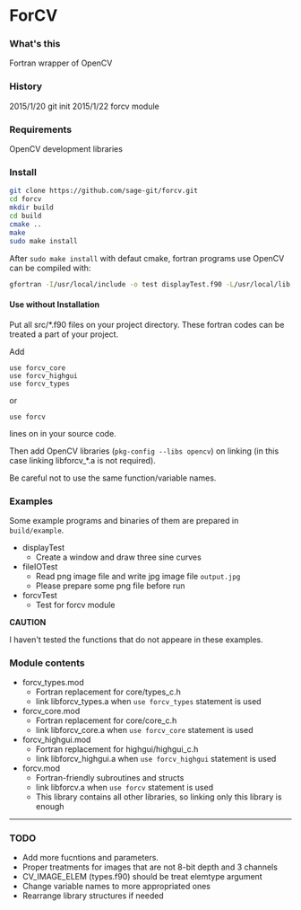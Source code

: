 ForCV
=====

### What's this

Fortran wrapper of OpenCV

### History

2015/1/20 git init
2015/1/22 forcv module

### Requirements

OpenCV development libraries

### Install

```bash
git clone https://github.com/sage-git/forcv.git
cd forcv
mkdir build
cd build
cmake ..
make
sudo make install
```

After `sudo make install` with defaut cmake, fortran programs use OpenCV can be compiled with:

```bash
gfortran -I/usr/local/include -o test displayTest.f90 -L/usr/local/lib -lforcv_core -lforcv_highgui `pkg-config --libs opencv`
```

#### Use without Installation

Put all src/*.f90 files on your project directory.
These fortran codes can be treated a part of your project.

Add
```Fortran
use forcv_core
use forcv_highgui
use forcv_types
```
or
```Fortran
use forcv
```
lines on in your source code. 

Then add OpenCV libraries (`pkg-config --libs opencv`) on linking
(in this case linking libforcv_*.a is not required).

Be careful not to use the same function/variable names.

### Examples

Some example programs and binaries of them are prepared in `build/example`.

- displayTest
   * Create a window and draw three sine curves
- fileIOTest
   * Read png image file and write jpg image file `output.jpg`
   * Please prepare some png file before run
- forcvTest
   * Test for forcv module

**CAUTION**

I haven't tested the functions that do not appeare in these examples.

### Module contents

- forcv_types.mod
   * Fortran replacement for core/types_c.h 
   * link libforcv_types.a  when `use forcv_types` statement is used
- forcv_core.mod
   * Fortran replacement for core/core_c.h 
   * link libforcv_core.a  when `use forcv_core` statement is used
- forcv_highgui.mod
   * Fortran replacement for highgui/highgui_c.h 
   * link libforcv_highgui.a  when `use forcv_highgui` statement is used
- forcv.mod
   * Fortran-friendly subroutines and structs
   * link libforcv.a  when `use forcv` statement is used
   * This library contains all other libraries, so linking only this library is enough

---

### TODO

* Add more fucntions and parameters.
* Proper treatments for images that are not 8-bit depth and 3 channels
* CV_IMAGE_ELEM (types.f90) should be treat elemtype argument
* Change variable names to more appropriated ones
* Rearrange library structures if needed
